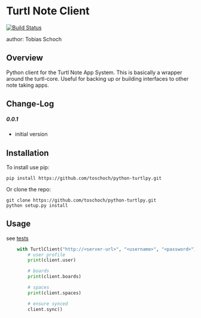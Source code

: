 Turtl Note Client
===============================
[![Build Status](https://drone.github.dietzi.mywire.org/api/badges/toschoch/python-turtlpy/status.svg)](https://drone.github.dietzi.mywire.org/toschoch/python-turtlpy)

author: Tobias Schoch


Overview
--------

Python client for the Turtl Note App System. This is basically a wrapper around the turtl-core. Useful for backing up or building interfaces to other note taking apps.


Change-Log
----------
##### 0.0.1
* initial version


Installation
------------

To install use pip:

    pip install https://github.com/toschoch/python-turtlpy.git


Or clone the repo:

    git clone https://github.com/toschoch/python-turtlpy.git
    python setup.py install


    
Usage
-----

see [tests](tests/test_client.py)


```python
    with TurtlClient("http://<server-url>", "<username>", "<password>") as client:
        # user profile
        print(client.user)

        # boards
        print(client.boards)

        # spaces
        print(client.spaces)

        # ensure synced
        client.sync()
```